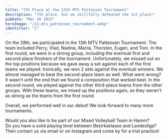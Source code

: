 ```yaml
---
title: "7th Place at the 13th MTV Pattensen Tournament"
description: "7th place, but we skillfully defeated the 1st place!"
pubDate: "Mar 28 2025"
heroImage: "/13_mtv_pattensen_tournament.webp"
identifier: "2"
---
```


On the 28th, we participated in the 13th MTV Pattensen Tournament.
The team included Perry, Vlad, Nadine, Mariia, Thorsten, Eugen, and Tom.
In the first round, we were in a strong group, including the eventual first 
and second place finishers of the tournament.
Unfortunately, we missed out on the top positions because we gave 
away a set against each of the first teams we played.
Ironically, we won 2 sets against the eventual winners. 
We almost managed to beat the second-place team as well.
What went wrong? It wasn't until the end that we found a 
composition that worked best.
In the second round, we played against the other third-place 
teams from the other groups. With these teams, we mixed up the 
positions again, as they weren't as strong as the teams from 
the first round.

Overall, we performed well in our debut!
We look forward to many more tournaments.

Would you also like to be part of our Mixed Volleyball Team in Hamm?  
Do you have a solid playing level between Bezirksklasse and Landesliga?  
Then contact us via email or on Instagram and come by for a trial practice!
